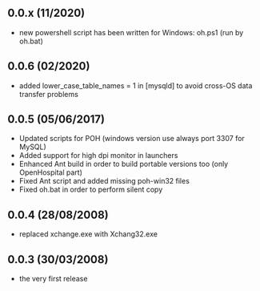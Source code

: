 0.0.x (11/2020)
--------------
- new powershell script has been written for Windows: oh.ps1 (run by oh.bat)

0.0.6 (02/2020)
--------------
- added lower_case_table_names = 1 in [mysqld] to avoid cross-OS data transfer problems 

0.0.5 (05/06/2017)
------------------
- Updated scripts for POH (windows version use always port 3307 for MySQL)
- Added support for high dpi monitor in launchers
- Enhanced Ant build in order to build portable versions too (only OpenHospital part)
- Fixed Ant script and added missing poh-win32 files
- Fixed oh.bat in order to perform silent copy

0.0.4 (28/08/2008)
------------------
- replaced xchange.exe with Xchang32.exe

0.0.3 (30/03/2008)
------------------
- the very first release
